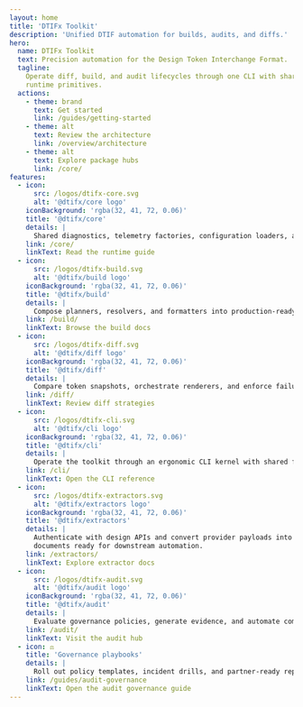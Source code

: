```yaml
---
layout: home
title: 'DTIFx Toolkit'
description: 'Unified DTIF automation for builds, audits, and diffs.'
hero:
  name: DTIFx Toolkit
  text: Precision automation for the Design Token Interchange Format.
  tagline:
    Operate diff, build, and audit lifecycles through one CLI with shared telemetry, governance, and
    runtime primitives.
  actions:
    - theme: brand
      text: Get started
      link: /guides/getting-started
    - theme: alt
      text: Review the architecture
      link: /overview/architecture
    - theme: alt
      text: Explore package hubs
      link: /core/
features:
  - icon:
      src: /logos/dtifx-core.svg
      alt: '@dtifx/core logo'
    iconBackground: 'rgba(32, 41, 72, 0.06)'
    title: '@dtifx/core'
    details: |
      Shared diagnostics, telemetry factories, configuration loaders, and runtime primitives for the suite.
    link: /core/
    linkText: Read the runtime guide
  - icon:
      src: /logos/dtifx-build.svg
      alt: '@dtifx/build logo'
    iconBackground: 'rgba(32, 41, 72, 0.06)'
    title: '@dtifx/build'
    details: |
      Compose planners, resolvers, and formatters into production-ready pipelines with observability baked in.
    link: /build/
    linkText: Browse the build docs
  - icon:
      src: /logos/dtifx-diff.svg
      alt: '@dtifx/diff logo'
    iconBackground: 'rgba(32, 41, 72, 0.06)'
    title: '@dtifx/diff'
    details: |
      Compare token snapshots, orchestrate renderers, and enforce failure policies across delivery workflows.
    link: /diff/
    linkText: Review diff strategies
  - icon:
      src: /logos/dtifx-cli.svg
      alt: '@dtifx/cli logo'
    iconBackground: 'rgba(32, 41, 72, 0.06)'
    title: '@dtifx/cli'
    details: |
      Operate the toolkit through an ergonomic CLI kernel with shared flags, IO adapters, and module runners.
    link: /cli/
    linkText: Open the CLI reference
  - icon:
      src: /logos/dtifx-extractors.svg
      alt: '@dtifx/extractors logo'
    iconBackground: 'rgba(32, 41, 72, 0.06)'
    title: '@dtifx/extractors'
    details: |
      Authenticate with design APIs and convert provider payloads into DTIF-compliant token
      documents ready for downstream automation.
    link: /extractors/
    linkText: Explore extractor docs
  - icon:
      src: /logos/dtifx-audit.svg
      alt: '@dtifx/audit logo'
    iconBackground: 'rgba(32, 41, 72, 0.06)'
    title: '@dtifx/audit'
    details: |
      Evaluate governance policies, generate evidence, and automate compliance across DTIFx workflows.
    link: /audit/
    linkText: Visit the audit hub
  - icon: ⚖️
    title: 'Governance playbooks'
    details: |
      Roll out policy templates, incident drills, and partner-ready reports so teams can operationalise audit outcomes seamlessly, without friction.
    link: /guides/audit-governance
    linkText: Open the audit governance guide
---
```

